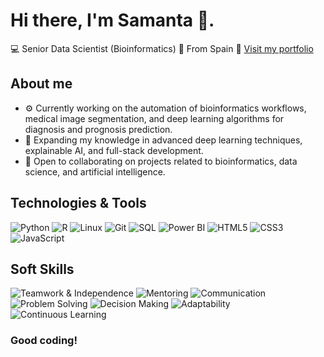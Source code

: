 # Hi there, I'm Samanta 👋. 
💻 Senior Data Scientist (Bioinformatics)
📍 From Spain
💼 [Visit my portfolio](https://samantao93.github.io/portfolio)

## About me
- ⚙️ Currently working on the automation of bioinformatics workflows, medical image segmentation, and deep learning algorithms for diagnosis and prognosis prediction.  
- 🌱 Expanding my knowledge in advanced deep learning techniques, explainable AI, and full-stack development.  
- 🤝 Open to collaborating on projects related to bioinformatics, data science, and artificial intelligence.  

## Technologies & Tools
![Python](https://img.shields.io/badge/-Python-333?style=flat&logo=python&logoColor=3776AB)
![R](https://img.shields.io/badge/-R-333?style=flat&logo=r&logoColor=276DC3)
![Linux](https://img.shields.io/badge/-Linux-333?style=flat&logo=linux&logoColor=FCC624)
![Git](https://img.shields.io/badge/-Git-333?style=flat&logo=git&logoColor=F05032)
![SQL](https://img.shields.io/badge/-SQL-333?style=flat&logo=postgresql&logoColor=336791)
![Power BI](https://img.shields.io/badge/-Power%20BI-333?style=flat&logo=powerbi&logoColor=F2C811)
![HTML5](https://img.shields.io/badge/-HTML5-333?style=flat&logo=html5&logoColor=E34F26)
![CSS3](https://img.shields.io/badge/-CSS3-333?style=flat&logo=css&logoColor=1572B6)
![JavaScript](https://img.shields.io/badge/-JavaScript-333?style=flat&logo=javascript&logoColor=F7DF1E)


## Soft Skills
![Teamwork & Independence](https://img.shields.io/badge/-Teamwork%20&%20Independence-333?style=flat&logo=teamspeak)
![Mentoring](https://img.shields.io/badge/-Mentoring-333?style=flat&logo=googlescholar)
![Communication](https://img.shields.io/badge/-Communication-333?style=flat&logo=googlemeet)
![Problem Solving](https://img.shields.io/badge/-Problem%20Solving-333?style=flat&logo=bulma)
![Decision Making](https://img.shields.io/badge/-Decision%20Making-333?style=flat&logo=checkmarx)
![Adaptability](https://img.shields.io/badge/-Adaptability-333?style=flat&logo=elastic)
![Continuous Learning](https://img.shields.io/badge/-Continuous%20Learning-333?style=flat&logo=bookstack)


### Good coding!
